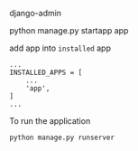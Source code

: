 django-admin 

python manage.py startapp app

add app into `installed` app

```
...
INSTALLED_APPS = [
    ...
    'app',
]
...

```


To run the application
```
python manage.py runserver
```